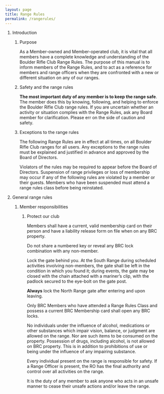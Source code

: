 ```yaml
---
layout: page
title: Range Rules
permalink: /rangerules/
---
```


1. Introduction

    1. Purpose

       As a Member-owned and Member-operated club, it is vital that all members have a complete knowledge and
       understanding of the Boulder Rifle Club Range Rules. The purpose of this manual is to inform members of the Range
       Rules, and to act as a reference for members and range officers when they are confronted with a new or different
       situation on any of our ranges.

    2. Safety and the range rules

       **The most important duty of any member is to keep the range safe**. The member does this by knowing, following,
       and helping to enforce the Boulder Rifle Club range rules. If you are uncertain whether an activity or situation
       complies with the Range Rules, ask any Board member for clarification. Please err on the side of caution and
       safety.

    3. Exceptions to the range rules

       The following Range Rules are in effect at all times, on all Boulder Rifle Club ranges for all users. Any
       exceptions to the range rules must be explained and justified in advance and approved by the Board of Directors.

       Violators of the rules may be required to appear before the Board of Directors.
       Suspension of range privileges or loss of membership may occur if any of the following rules are violated by a
       member or their guests. Members who have been suspended must attend a range rules class before being reinstated.

2. General range rules

    1. Member responsibilities

        1. Protect our club

           Members shall have a current, valid membership card on their person and have a liability release form on file
           when on any BRC property.

           Do not share a numbered key or reveal any BRC lock combination with any non-member.

           Lock the gate behind you. At the South Range during scheduled activities involving non-members, the gate
           shall be left in the condition in which you found it; during events, the gate may be closed with the chain
           attached with a mariner’s clip, with the padlock secured to the eye-bolt on the gate post.

           **Always** lock the North Range gate after entering and upon leaving.

           Only BRC Members who have attended a Range Rules Class and possess a current BRC Membership card shall open
           any BRC locks.

           No individuals under the influence of alcohol, medications or other substances which impair vision, balance,
           or judgment are allowed on the range. Nor are such items to be consumed on the property. Possession of drugs,
           including alcohol, is not allowed on BRC property. This is in addition to prohibitions of use or being under
           the influence of any impairing substance.

           Every individual present on the range is responsible for safety. If a Range Officer is present, the RO has
           the final authority and control over all activities on the range.

           It is the duty of any member to ask anyone who acts in an unsafe manner to cease their unsafe actions and/or
           leave the range.
